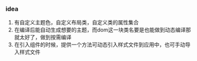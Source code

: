 ### idea

1. 有自定义主题色，自定义布局类，自定义类的属性集合
2. 在编译后能自动生成想要的主题，而dom这一块类名要是也能做到动态编译那就太好了，做到按需编译
3. 在引入组件的时候，提供一个方法可动态引入样式文件到应用中，也可手动导入样式文件
